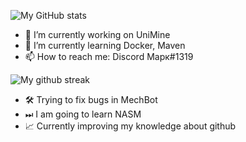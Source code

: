 ![My GitHub stats](https://github-readme-stats.vercel.app/api?username=TrueMajner&show_icons=true&theme=radical&count_private=true)  
  
- 🔭 I’m currently working on UniMine  
- 🌱 I’m currently learning Docker, Maven
- 📫 How to reach me: Discord Марк#1319  

![My github streak](https://github-readme-streak-stats.herokuapp.com/?user=TrueMajner&theme=midnight-purple)

- 🛠️ Trying to fix bugs in MechBot  
- ⏭ I am going to learn NASM
- 📈 Currently improving my knowledge about github
